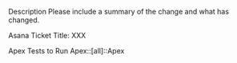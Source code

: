 Description
Please include a summary of the change and what has changed.

Asana Ticket
Title: XXX

Apex Tests to Run
Apex::[all]::Apex